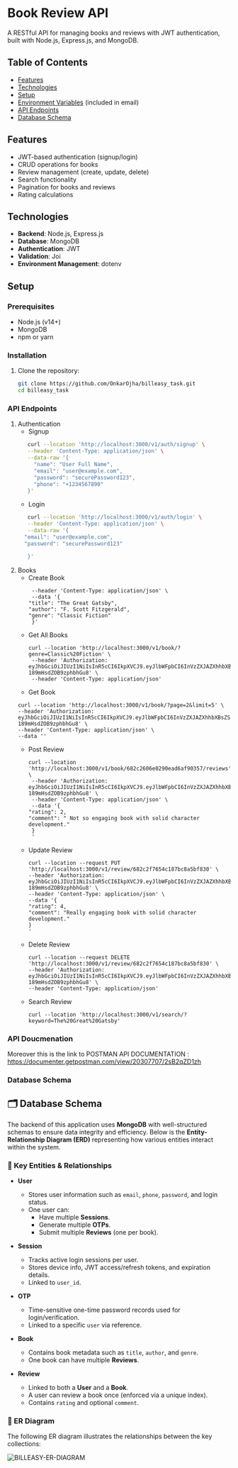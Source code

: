 # Book Review API

A RESTful API for managing books and reviews with JWT authentication, built with Node.js, Express.js, and MongoDB.

## Table of Contents
- [Features](#features)
- [Technologies](#technologies)
- [Setup](#setup)
- [Environment Variables](#environment-variables) (included in email)
- [API Endpoints](#api-endpoints)
- [Database Schema](#database-schema)

## Features
- JWT-based authentication (signup/login)
- CRUD operations for books
- Review management (create, update, delete)
- Search functionality
- Pagination for books and reviews
- Rating calculations

## Technologies
- **Backend**: Node.js, Express.js
- **Database**: MongoDB
- **Authentication**: JWT
- **Validation**: Joi
- **Environment Management**: dotenv

## Setup

### Prerequisites
- Node.js (v14+)
- MongoDB
- npm or yarn

### Installation
1. Clone the repository:
   ```bash
   git clone https://github.com/OnkarOjha/billeasy_task.git
   cd billeasy_task

### API Endpoints
1. Authentication
   - Signup
   ```bash
      curl --location 'http://localhost:3000/v1/auth/signup' \
      --header 'Content-Type: application/json' \
      --data-raw '{
        "name": "User Full Name",  
        "email": "user@example.com",
        "password": "securePassword123",
        "phone": "+1234567890"  
      }'
      ```
   - Login
   ```bash
      curl --location 'http://localhost:3000/v1/auth/login' \
      --header 'Content-Type: application/json' \
      --data-raw '{
     "email": "user@example.com",
     "password": "securePassword123"

      }'
   ```
2. Books
   -   Create Book
        ```curl --location 'http://localhost:3000/v1/book/' \
         --header 'Content-Type: application/json' \
         --data '{
        "title": "The Great Gatsby",
        "author": "F. Scott Fitzgerald",
        "genre": "Classic Fiction"
         }'
        ```
   -   Get All Books
        ```
        curl --location 'http://localhost:3000/v1/book/?genre=Classic%20Fiction' \
         --header 'Authorization: eyJhbGciOiJIUzI1NiIsInR5cCI6IkpXVCJ9.eyJlbWFpbCI6InVzZXJAZXhhbXBsZS5jb20iLCJwaG9uZSI6IisxMjM0NTY3ODkwIiwic3ViIjoiYTg4OWYzYTYtODE1OS00NTNjLWE3Y2QtYTlkODIwMWNhNWY0IiwiaWF0IjoxNzQ3NzIzMTY2LCJleHAiOjE3NDc3MjY3MDYsInR5cGUiOiJhY2Nlc3MiLCJyb2xlIjoidXNlciJ9.is3svJgeaJVCVc9OeMR38FF-189mHsdZOB9zphbhGu8' \
         --header 'Content-Type: application/json'

        ```
   - Get Book
   ```
   curl --location 'http://localhost:3000/v1/book/?page=2&limit=5' \
   --header 'Authorization: eyJhbGciOiJIUzI1NiIsInR5cCI6IkpXVCJ9.eyJlbWFpbCI6InVzZXJAZXhhbXBsZS5jb20iLCJwaG9uZSI6IisxMjM0NTY3ODkwIiwic3ViIjoiYTg4OWYzYTYtODE1OS00NTNjLWE3Y2QtYTlkODIwMWNhNWY0IiwiaWF0IjoxNzQ3NzIzMTY2LCJleHAiOjE3NDc3MjY3MDYsInR5cGUiOiJhY2Nlc3MiLCJyb2xlIjoidXNlciJ9.is3svJgeaJVCVc9OeMR38FF-189mHsdZOB9zphbhGu8' \
   --header 'Content-Type: application/json' \
   --data ''
   ```   
   - Post Review
        ```
        curl --location 'http://localhost:3000/v1/book/682c2606e0290ead6af90357/reviews' \
         --header 'Authorization: eyJhbGciOiJIUzI1NiIsInR5cCI6IkpXVCJ9.eyJlbWFpbCI6InVzZXJAZXhhbXBsZS5jb20iLCJwaG9uZSI6IisxMjM0NTY3ODkwIiwic3ViIjoiYTg4OWYzYTYtODE1OS00NTNjLWE3Y2QtYTlkODIwMWNhNWY0IiwiaWF0IjoxNzQ3NzIzMTY2LCJleHAiOjE3NDc3MjY3MDYsInR5cGUiOiJhY2Nlc3MiLCJyb2xlIjoidXNlciJ9.is3svJgeaJVCVc9OeMR38FF-189mHsdZOB9zphbhGu8' \
         --header 'Content-Type: application/json' \
         --data '{
        "rating": 2,
        "comment": " Not so engaging book with solid character development."
         }
         '

        ```
   -  Update Review
        ```
        curl --location --request PUT 'http://localhost:3000/v1/review/682c2f7654c187bc8a5bf830' \
      --header 'Authorization: eyJhbGciOiJIUzI1NiIsInR5cCI6IkpXVCJ9.eyJlbWFpbCI6InVzZXJAZXhhbXBsZS5jb20iLCJwaG9uZSI6IisxMjM0NTY3ODkwIiwic3ViIjoiYTg4OWYzYTYtODE1OS00NTNjLWE3Y2QtYTlkODIwMWNhNWY0IiwiaWF0IjoxNzQ3NzIzMTY2LCJleHAiOjE3NDc3MjY3MDYsInR5cGUiOiJhY2Nlc3MiLCJyb2xlIjoidXNlciJ9.is3svJgeaJVCVc9OeMR38FF-189mHsdZOB9zphbhGu8' \
      --header 'Content-Type: application/json' \
      --data '{
        "rating": 4,
        "comment": "Really engaging book with solid character development."
      }
      '

        ```
   -  Delete Review
        ```
        curl --location --request DELETE 'http://localhost:3000/v1/review/682c2f7654c187bc8a5bf830' \
      --header 'Authorization: eyJhbGciOiJIUzI1NiIsInR5cCI6IkpXVCJ9.eyJlbWFpbCI6InVzZXJAZXhhbXBsZS5jb20iLCJwaG9uZSI6IisxMjM0NTY3ODkwIiwic3ViIjoiYTg4OWYzYTYtODE1OS00NTNjLWE3Y2QtYTlkODIwMWNhNWY0IiwiaWF0IjoxNzQ3NzIzMTY2LCJleHAiOjE3NDc3MjY3MDYsInR5cGUiOiJhY2Nlc3MiLCJyb2xlIjoidXNlciJ9.is3svJgeaJVCVc9OeMR38FF-189mHsdZOB9zphbhGu8' \
      --header 'Content-Type: application/json'

        ```
   -   Search Review
        ```
        curl --location 'http://localhost:3000/v1/search/?keyword=The%20Great%20Gatsby'

        ```

### API Doucmenation
   Moreover this is the link to POSTMAN API DOCUMENTATION : https://documenter.getpostman.com/view/20307707/2sB2qZD1zh
### Database Schema

## 🗂️ Database Schema

The backend of this application uses **MongoDB** with well-structured schemas to ensure data integrity and efficiency. Below is the **Entity-Relationship Diagram (ERD)** representing how various entities interact within the system.

### 📌 Key Entities & Relationships

- **User**
  - Stores user information such as `email`, `phone`, `password`, and login status.
  - One user can:
    - Have multiple **Sessions**.
    - Generate multiple **OTPs**.
    - Submit multiple **Reviews** (one per book).

- **Session**
  - Tracks active login sessions per user.
  - Stores device info, JWT access/refresh tokens, and expiration details.
  - Linked to `user_id`.

- **OTP**
  - Time-sensitive one-time password records used for login/verification.
  - Linked to a specific `user` via reference.

- **Book**
  - Contains book metadata such as `title`, `author`, and `genre`.
  - One book can have multiple **Reviews**.

- **Review**
  - Linked to both a **User** and a **Book**.
  - A user can review a book once (enforced via a unique index).
  - Contains `rating` and optional `comment`.

### 🧭 ER Diagram

The following ER diagram illustrates the relationships between the key collections:

![BILLEASY-ER-DIAGRAM](https://github.com/user-attachments/assets/f5b97db3-7803-4389-ba20-de75e72923a7)



